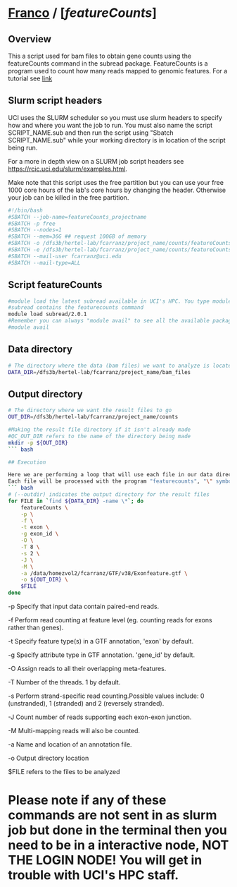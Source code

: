 # [Franco](https://github.com/altsplicer) / [***featureCounts***]


## Overview
This a script used for bam files to obtain gene counts using the featureCounts command in the subread package.
FeatureCounts is a program used to count how many reads mapped to genomic features.
For a tutorial see [link](https://rnnh.github.io/bioinfo-notebook/docs/featureCounts.html)

## Slurm script headers
UCI uses the SLURM scheduler so you must use slurm headers to specify how and where you want the job to run. 
You must also name the script SCRIPT_NAME.sub and then run the script using "Sbatch SCRIPT_NAME.sub" while your working directory is in location of the script being run. 

For a more in depth view on a SLURM job script headers see https://rcic.uci.edu/slurm/examples.html.

Make note that this script uses the free partition but you can use your free 1000 core hours of the lab's core hours by changing the header.
Otherwise your job can be killed in the free partition.
``` bash
#!/bin/bash
#SBATCH --job-name=featureCounts_projectname
#SBATCH -p free
#SBATCH --nodes=1
#SBATCH --mem=36G ## request 100GB of memory
#SBATCH -o /dfs3b/hertel-lab/fcarranz/project_name/counts/featureCounts.out ## the name of the job report output file
#SBATCH -e /dfs3b/hertel-lab/fcarranz/project_name/counts/featureCounts.err ## name of the error file
#SBATCH --mail-user fcarranz@uci.edu
#SBATCH --mail-type=ALL
```

## Script featureCounts
``` bash
#module load the latest subread available in UCI's HPC. You type module load FeatureCounts and tab to complete your typing
#subread contains the featurecounts command
module load subread/2.0.1
#Remember you can always "module avail" to see all the available packages
#module avail
```

## Data directory
``` bash
# The directory where the data (bam files) we want to analyze is located
DATA_DIR=/dfs3b/hertel-lab/fcarranz/project_name/bam_files
``` 
## Output directory
``` bash
# The directory where we want the result files to go
OUT_DIR=/dfs3b/hertel-lab/fcarranz/project_name/counts

#Making the result file directory if it isn't already made
#QC_OUT_DIR refers to the name of the directory being made
mkdir -p ${OUT_DIR}
``` bash

## Execution

Here we are performing a loop that will use each file in our data directory as input, "*" is a wild card symbol and in this context matches any file in the indicated directory.
Each file will be processed with the program "featurecounts", "\" symbol indicates that more options for the program are on the next line.
``` bash
# (--outdir) indicates the output directory for the result files
for FILE in `find ${DATA_DIR} -name \*`; do
    featureCounts \
	-p \
	-f \
	-t exon \
	-g exon_id \
	-O \
	-T 8 \
	-s 2 \
	-J \
	-M \
	-a /data/homezvol2/fcarranz/GTF/v38/Exonfeature.gtf \
	-o ${OUT_DIR} \
	$FILE
done
```
-p Specify that input data contain paired-end reads.

-f Perform read counting at feature level (eg. counting reads for exons rather than genes).

-t  Specify feature type(s) in a GTF annotation, 'exon' by default.

-g Specify attribute type in GTF annotation. 'gene_id' by default.

-O Assign reads to all their overlapping meta-features.

-T Number of the threads. 1 by default.

-s Perform strand-specific read counting.Possible values include: 0 (unstranded), 1 (stranded) and 2 (reversely stranded).

-J Count number of reads supporting each exon-exon junction.

-M  Multi-mapping reads will also be counted.

-a Name and location of an annotation file.

-o Output directory location

$FILE refers to the files to be analyzed

# Please note if any of these commands are not sent in as slurm job but done in the terminal then you need to be in a interactive node, NOT THE LOGIN NODE! You will get in trouble with UCI's HPC staff. 